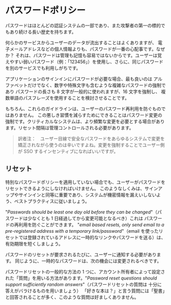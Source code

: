 パスワードポリシー
=================

パスワードはほとんどの認証システムの一部であり、また攻撃者の第一の標的でもあり続ける長い歴史を持ちます。

何らかのサービスからユーザーのデータが流出することはよくありますが、
電子メールアドレスなどの個人情報よりも、パスワードが一番の心配事です。なぜか？
それは、パスワードは管理も記憶も容易ではないからです。ユーザーは覚えやすい弱いパスワード（例：「123456」）を使用し、さらに、同じパスワードを別のサービスでも利用しがちです。

アプリケーションのサインインにパスワードが必要な場合、最も良いのは
アルファベットだけでなく、数字や特殊文字も含むような複雑なパスワードの強制であり
パスワードの長さも 8 文字が一般的に使われますが、16 文字を強制し、
複数単語のパスフレーズを使用することを検討させることです。

もちろん、これらのガイドラインは、ユーザーのパスワード再利用を防ぐものではありません。
この悪しき習慣を減らすためにできることはパスワード変更の強制です。クリティカルなシステムは、より頻繁な変更を必要とする場合があります。リセット間隔は管理コントロールされる必要があります。
> 訳者注：　ユーザー目線で安全なパスワードをあらゆるシステムで変更を矯正されながら使うのは辛いですよね。変更を強制することでユーザー側が SSO するインセンティブになればいいですが。

## リセット

特別なパスワードポリシーを適用していない場合でも、ユーザーがパスワードをリセットできるようにしなければいけません。
このようなしくみは、サインアップやサインインと同等に重要であり、システムが機密情報を漏えいしないよう、ベストプラクティスに従いましょう。

"_Passwords should be least one day old before they can be changed_"（パスワードは少なくとも 1 日経過してから変更可能となるべき）これは
パスワードの再利用を防ぐことができます。
"_email based resets, only send email to a pre-registered address with a temporary link/password_"（email を使ったリセットでは登録されているアドレスに一時的なリンクやパスワードを送る）は、有効期限を短くしましょう。

パスワードのリセットが要求されるたびに、ユーザーに通知する必要があります。
同じように、一時的なパスワードは、次の機会には変更されるべきです。

パスワードリセットの一般的な方法の 1 つに、アカウント所有者によって設定された「質問」を用いる方法があります。"_Password reset questions
should support sufficiently random answers_"（パスワードリセットの質問は
十分に答えがバラけるものを用いましょう）
「好きな本は？」と言う質問には「聖書」と回答されることが多く、このような質問は好ましくありません。

